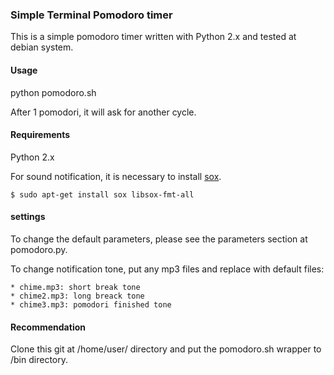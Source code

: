 ### Simple Terminal Pomodoro timer 

This is a simple pomodoro timer written with Python 2.x and tested at debian system. 

#### Usage
python pomodoro.sh

After 1 pomodori, it will ask for another cycle.

#### Requirements

Python 2.x

For sound notification, it is necessary to install <a href="http://sox.sourceforge.net/">sox</a>.

    $ sudo apt-get install sox libsox-fmt-all

#### settings
To change the default parameters, please see the parameters section at pomodoro.py.

To change notification tone, put any mp3 files and replace with default files:

    * chime.mp3: short break tone
    * chime2.mp3: long breack tone
    * chime3.mp3: pomodori finished tone
    
#### Recommendation

Clone this git at /home/user/ directory and put the pomodoro.sh wrapper to /bin directory.

 

